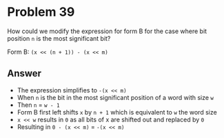# Problem 39

How could we modify the expression for form B for the case where bit position `n`
is the most significant bit?

Form B: `(x << (n + 1)) - (x << m)`

## Answer

- The expression simplifies to `-(x << m)`
- When `n` is the bit in the most significant position of a word with size `w`
- Then `n` = `w - 1`
- Form B first left shifts `x` by `n + 1` which is equivalent to `w` the word size
- `x << w` results in `0` as all bits of x are shifted out and replaced by `0`
- Resulting in `0 - (x << m)` = `-(x << m)`
